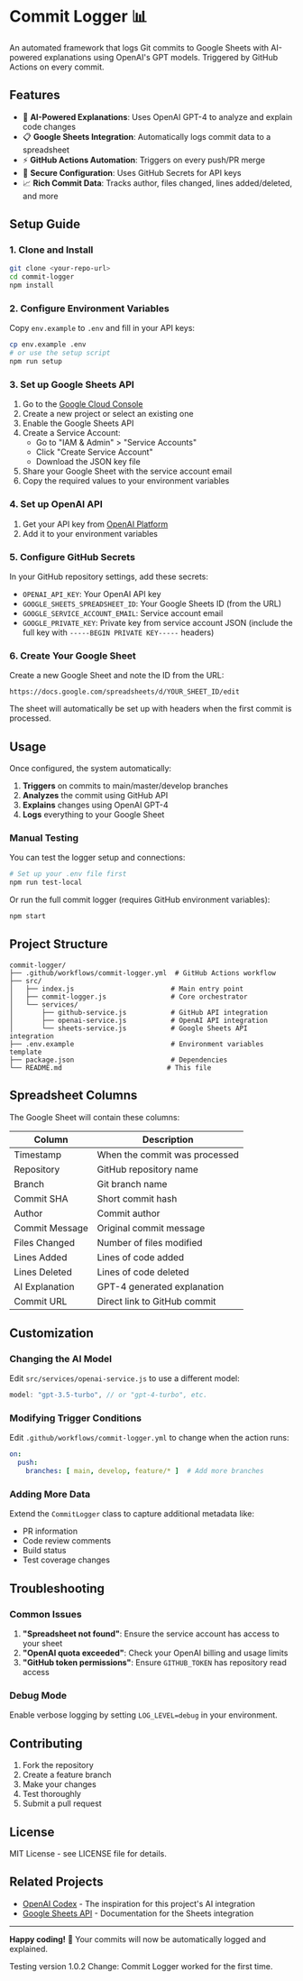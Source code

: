 # Commit Logger 📊

An automated framework that logs Git commits to Google Sheets with AI-powered explanations using OpenAI's GPT models. Triggered by GitHub Actions on every commit.

## Features

- 🤖 **AI-Powered Explanations**: Uses OpenAI GPT-4 to analyze and explain code changes
- 📋 **Google Sheets Integration**: Automatically logs commit data to a spreadsheet
- ⚡ **GitHub Actions Automation**: Triggers on every push/PR merge
- 🔐 **Secure Configuration**: Uses GitHub Secrets for API keys
- 📈 **Rich Commit Data**: Tracks author, files changed, lines added/deleted, and more

## Setup Guide

### 1. Clone and Install

```bash
git clone <your-repo-url>
cd commit-logger
npm install
```

### 2. Configure Environment Variables

Copy `env.example` to `.env` and fill in your API keys:

```bash
cp env.example .env
# or use the setup script
npm run setup
```

### 3. Set up Google Sheets API

1. Go to the [Google Cloud Console](https://console.cloud.google.com/)
2. Create a new project or select an existing one
3. Enable the Google Sheets API
4. Create a Service Account:
   - Go to "IAM & Admin" > "Service Accounts"
   - Click "Create Service Account"
   - Download the JSON key file
5. Share your Google Sheet with the service account email
6. Copy the required values to your environment variables

### 4. Set up OpenAI API

1. Get your API key from [OpenAI Platform](https://platform.openai.com/api-keys)
2. Add it to your environment variables

### 5. Configure GitHub Secrets

In your GitHub repository settings, add these secrets:

- `OPENAI_API_KEY`: Your OpenAI API key
- `GOOGLE_SHEETS_SPREADSHEET_ID`: Your Google Sheets ID (from the URL)
- `GOOGLE_SERVICE_ACCOUNT_EMAIL`: Service account email
- `GOOGLE_PRIVATE_KEY`: Private key from service account JSON (include the full key with `-----BEGIN PRIVATE KEY-----` headers)

### 6. Create Your Google Sheet

Create a new Google Sheet and note the ID from the URL:
```
https://docs.google.com/spreadsheets/d/YOUR_SHEET_ID/edit
```

The sheet will automatically be set up with headers when the first commit is processed.

## Usage

Once configured, the system automatically:

1. **Triggers** on commits to main/master/develop branches
2. **Analyzes** the commit using GitHub API
3. **Explains** changes using OpenAI GPT-4
4. **Logs** everything to your Google Sheet

### Manual Testing

You can test the logger setup and connections:

```bash
# Set up your .env file first
npm run test-local
```

Or run the full commit logger (requires GitHub environment variables):

```bash
npm start
```

## Project Structure

```
commit-logger/
├── .github/workflows/commit-logger.yml  # GitHub Actions workflow
├── src/
│   ├── index.js                        # Main entry point
│   ├── commit-logger.js                # Core orchestrator
│   └── services/
│       ├── github-service.js           # GitHub API integration
│       ├── openai-service.js           # OpenAI API integration
│       └── sheets-service.js           # Google Sheets API integration
├── .env.example                        # Environment variables template
├── package.json                        # Dependencies
└── README.md                          # This file
```

## Spreadsheet Columns

The Google Sheet will contain these columns:

| Column | Description |
|--------|-------------|
| Timestamp | When the commit was processed |
| Repository | GitHub repository name |
| Branch | Git branch name |
| Commit SHA | Short commit hash |
| Author | Commit author |
| Commit Message | Original commit message |
| Files Changed | Number of files modified |
| Lines Added | Lines of code added |
| Lines Deleted | Lines of code deleted |
| AI Explanation | GPT-4 generated explanation |
| Commit URL | Direct link to GitHub commit |

## Customization

### Changing the AI Model

Edit `src/services/openai-service.js` to use a different model:

```javascript
model: "gpt-3.5-turbo", // or "gpt-4-turbo", etc.
```

### Modifying Trigger Conditions

Edit `.github/workflows/commit-logger.yml` to change when the action runs:

```yaml
on:
  push:
    branches: [ main, develop, feature/* ]  # Add more branches
```

### Adding More Data

Extend the `CommitLogger` class to capture additional metadata like:
- PR information
- Code review comments
- Build status
- Test coverage changes

## Troubleshooting

### Common Issues

1. **"Spreadsheet not found"**: Ensure the service account has access to your sheet
2. **"OpenAI quota exceeded"**: Check your OpenAI billing and usage limits  
3. **"GitHub token permissions"**: Ensure `GITHUB_TOKEN` has repository read access

### Debug Mode

Enable verbose logging by setting `LOG_LEVEL=debug` in your environment.

## Contributing

1. Fork the repository
2. Create a feature branch
3. Make your changes
4. Test thoroughly
5. Submit a pull request

## License

MIT License - see LICENSE file for details.

## Related Projects

- [OpenAI Codex](https://github.com/openai/codex) - The inspiration for this project's AI integration
- [Google Sheets API](https://developers.google.com/sheets/api) - Documentation for the Sheets integration

---

**Happy coding!** 🚀 Your commits will now be automatically logged and explained. 

Testing version 1.0.2
Change: Commit Logger worked for the first time.